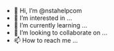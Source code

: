 - 👋 Hi, I’m @nstahelpcom
- 👀 I’m interested in ...
- 🌱 I’m currently learning ...
- 💞️ I’m looking to collaborate on ...
- 📫 How to reach me ...

<!---
nstahelpcom/nstahelpcom is a ✨ special ✨ repository because its `README.md` (this file) appears on your GitHub profile.
You can click the Preview link to take a look at your changes.
--->
